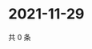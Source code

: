 # 2021-11-29

共 0 条

<!-- BEGIN WEIBO -->
<!-- 最后更新时间 Mon Nov 29 2021 17:00:51 GMT+0800 (China Standard Time) -->

<!-- END WEIBO -->
